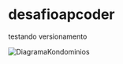 # desafioapcoder

testando versionamento



![DiagramaKondominios](https://user-images.githubusercontent.com/94265037/149864788-8a14f2a1-8bab-4939-b10c-812413014616.png)
